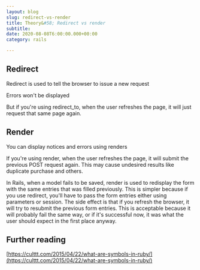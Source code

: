 ```yaml
---
layout: blog
slug: redirect-vs-render
title: Theory&#58; Redirect vs render
subtitle: 
date: 2020-08-08T6:00:00.000+00:00
category: rails

---
```


## Redirect

Redirect is used to tell the browser to issue a new request

Errors won't be displayed

But if you're using redirect_to, when the user refreshes the page, it will just request that same page again.


## Render

You can display notices and errors using renders

If you're using render, when the user refreshes the page, it will submit the previous POST request again. This may cause undesired results like duplicate purchase and others.

In Rails, when a model fails to be saved, render is used to redisplay the form with the same entries that was filled previously. This is simpler because if you use redirect, you'll have to pass the form entries either using parameters or session. The side effect is that if you refresh the browser, it will try to resubmit the previous form entries. This is acceptable because it will probably fail the same way, or if it's successful now, it was what the user should expect in the first place anyway.

## Further reading

[https://culttt.com/2015/04/22/what-are-symbols-in-ruby/](https://culttt.com/2015/04/22/what-are-symbols-in-ruby/)